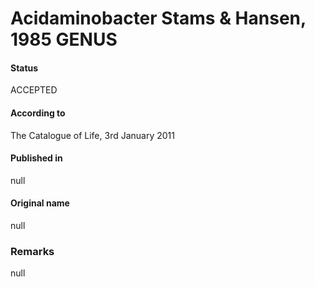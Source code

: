 # Acidaminobacter Stams & Hansen, 1985 GENUS

#### Status
ACCEPTED

#### According to
The Catalogue of Life, 3rd January 2011

#### Published in
null

#### Original name
null

### Remarks
null